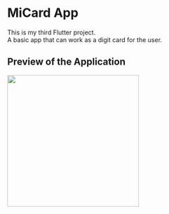 # MiCard App

This is my third Flutter project.
<br>A basic app that can work as a digit card for the user.

## Preview of the Application

<img src="https://github.com/manvendrasingh09/Codes/assets/113695456/d0cbce27-f237-41ec-8a8f-aa950e5e1a45" width="300" >
